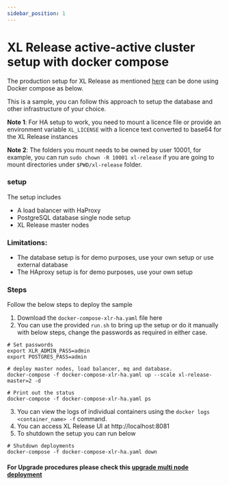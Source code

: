 ```yaml
---
sidebar_position: 1
---
```


# XL Release active-active cluster setup with docker compose


The production setup for XL Release as mentioned [here](https://docs.xebialabs.com/v.9.0/xl-release/how-to/set-up-xl-release-production/#production-environment-setup) can be done using Docker compose as below.

This is a sample, you can follow this approach to setup the database and other infrastructure of your choice.

**Note 1**: For HA setup to work, you need to mount a licence file or provide an environment variable `XL_LICENSE` with a licence text converted to base64 for the XL Release instances

**Note 2**: The folders you mount needs to be owned by user 10001, for example, you can run `sudo chown -R 10001 xl-release` if you are going to mount directories under `$PWD/xl-release` folder.

### setup

The setup includes

- A load balancer with HaProxy
- PostgreSQL database single node setup
- XL Release master nodes

### Limitations:

- The database setup is for demo purposes, use your own setup or use external database
- The HAproxy setup is for demo purposes, use your own setup

### Steps

Follow the below steps to deploy the sample

1. Download the `docker-compose-xlr-ha.yaml` file here
2. You can use the provided `run.sh` to bring up the setup or do it manually with below steps, change the passwords as required in either case.

```shell
# Set passwords
export XLR_ADMIN_PASS=admin
export POSTGRES_PASS=admin

# deploy master nodes, load balancer, mq and database.
docker-compose -f docker-compose-xlr-ha.yaml up --scale xl-release-master=2 -d

# Print out the status
docker-compose -f docker-compose-xlr-ha.yaml ps
```

3. You can view the logs of individual containers using the `docker logs <container_name> -f` command.
4. You can access XL Release UI at http://localhost:8081
5. To shutdown the setup you can run below

```shell
# Shutdown deployments
docker-compose -f docker-compose-xlr-ha.yaml down
```

#### For Upgrade procedures please check this [upgrade multi node deployment](./upgrade-multi-node-deployment)
